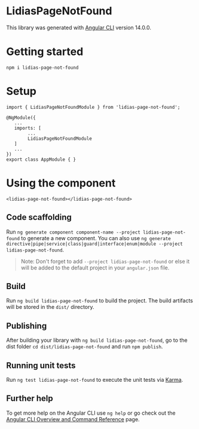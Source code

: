 # LidiasPageNotFound

This library was generated with [Angular CLI](https://github.com/angular/angular-cli) version 14.0.0.

# Getting started
```
npm i lidias-page-not-found
```

# Setup

```
import { LidiasPageNotFoundModule } from 'lidias-page-not-found';

@NgModule({
   ...
   imports: [
        ...
        LidiasPageNotFoundModule
   ]
   ...
})
export class AppModule { }
```

# Using the component

```
<lidias-page-not-found></lidias-page-not-found>
```


## Code scaffolding

Run `ng generate component component-name --project lidias-page-not-found` to generate a new component. You can also use `ng generate directive|pipe|service|class|guard|interface|enum|module --project lidias-page-not-found`.
> Note: Don't forget to add `--project lidias-page-not-found` or else it will be added to the default project in your `angular.json` file. 

## Build

Run `ng build lidias-page-not-found` to build the project. The build artifacts will be stored in the `dist/` directory.

## Publishing

After building your library with `ng build lidias-page-not-found`, go to the dist folder `cd dist/lidias-page-not-found` and run `npm publish`.

## Running unit tests

Run `ng test lidias-page-not-found` to execute the unit tests via [Karma](https://karma-runner.github.io).

## Further help

To get more help on the Angular CLI use `ng help` or go check out the [Angular CLI Overview and Command Reference](https://angular.io/cli) page.
